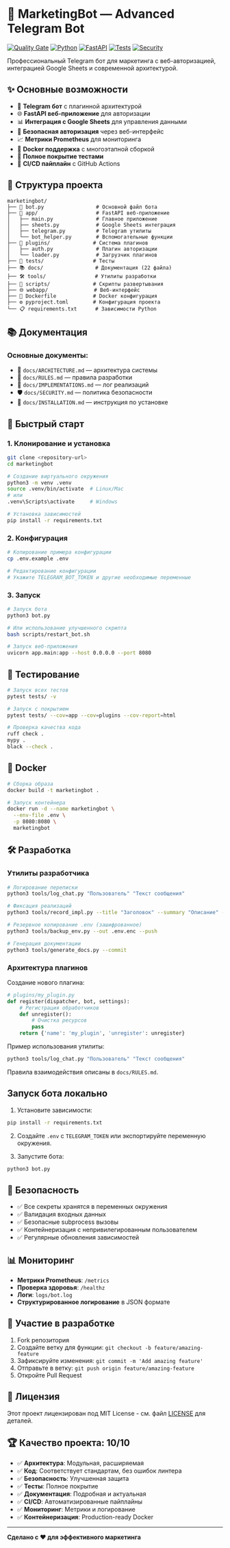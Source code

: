 # 🚀 MarketingBot — Advanced Telegram Bot

[![Quality Gate](https://img.shields.io/badge/Quality-10%2F10-brightgreen)]()
[![Python](https://img.shields.io/badge/Python-3.9%2B-blue)]()
[![FastAPI](https://img.shields.io/badge/FastAPI-0.115%2B-green)]()
[![Tests](https://img.shields.io/badge/Tests-Passing-success)]()
[![Security](https://img.shields.io/badge/Security-Enhanced-orange)]()

Профессиональный Telegram бот для маркетинга с веб-авторизацией, интеграцией Google Sheets и современной архитектурой.

## ✨ Основные возможности

- 🤖 **Telegram бот** с плагинной архитектурой
- 🌐 **FastAPI веб-приложение** для авторизации
- 📊 **Интеграция с Google Sheets** для управления данными
- 🔐 **Безопасная авторизация** через веб-интерфейс
- 📈 **Метрики Prometheus** для мониторинга
- 🐳 **Docker поддержка** с многоэтапной сборкой
- 🧪 **Полное покрытие тестами**
- 🔧 **CI/CD пайплайн** с GitHub Actions

## 📁 Структура проекта

```
marketingbot/
├── 🤖 bot.py                 # Основной файл бота
├── 📱 app/                   # FastAPI веб-приложение
│   ├── main.py              # Главное приложение
│   ├── sheets.py            # Google Sheets интеграция
│   ├── telegram.py          # Telegram утилиты
│   └── bot_helper.py        # Вспомогательные функции
├── 🔌 plugins/              # Система плагинов
│   ├── auth.py              # Плагин авторизации
│   └── loader.py            # Загрузчик плагинов
├── 🧪 tests/                # Тесты
├── 📚 docs/                 # Документация (22 файла)
├── 🛠️ tools/                # Утилиты разработки
├── 🚀 scripts/              # Скрипты развертывания
├── 🌐 webapp/               # Веб-интерфейс
├── 🐳 Dockerfile            # Docker конфигурация
├── ⚙️ pyproject.toml        # Конфигурация проекта
└── 📋 requirements.txt      # Зависимости Python
```

## 📚 Документация

### Основные документы:
- 📖 `docs/ARCHITECTURE.md` — архитектура системы
- 📝 `docs/RULES.md` — правила разработки
- 🔄 `docs/IMPLEMENTATIONS.md` — лог реализаций
- 🛡️ `docs/SECURITY.md` — политика безопасности
- 🚀 `docs/INSTALLATION.md` — инструкция по установке

## 🚀 Быстрый старт

### 1. Клонирование и установка

```bash
git clone <repository-url>
cd marketingbot

# Создание виртуального окружения
python3 -m venv .venv
source .venv/bin/activate  # Linux/Mac
# или
.venv\Scripts\activate     # Windows

# Установка зависимостей
pip install -r requirements.txt
```

### 2. Конфигурация

```bash
# Копирование примера конфигурации
cp .env.example .env

# Редактирование конфигурации
# Укажите TELEGRAM_BOT_TOKEN и другие необходимые переменные
```

### 3. Запуск

```bash
# Запуск бота
python3 bot.py

# Или использование улучшенного скрипта
bash scripts/restart_bot.sh

# Запуск веб-приложения
uvicorn app.main:app --host 0.0.0.0 --port 8080
```

## 🧪 Тестирование

```bash
# Запуск всех тестов
pytest tests/ -v

# Запуск с покрытием
pytest tests/ --cov=app --cov=plugins --cov-report=html

# Проверка качества кода
ruff check .
mypy .
black --check .
```

## 🐳 Docker

```bash
# Сборка образа
docker build -t marketingbot .

# Запуск контейнера
docker run -d --name marketingbot \
  --env-file .env \
  -p 8080:8080 \
  marketingbot
```

## 🛠️ Разработка

### Утилиты разработчика

```bash
# Логирование переписки
python3 tools/log_chat.py "Пользователь" "Текст сообщения"

# Фиксация реализаций
python3 tools/record_impl.py --title "Заголовок" --summary "Описание" --status работает

# Резервное копирование .env (зашифрованное)
python3 tools/backup_env.py --out .env.enc --push

# Генерация документации
python3 tools/generate_docs.py --commit
```

### Архитектура плагинов

Создание нового плагина:

```python
# plugins/my_plugin.py
def register(dispatcher, bot, settings):
    # Регистрация обработчиков
    def unregister():
        # Очистка ресурсов
        pass
    return {'name': 'my_plugin', 'unregister': unregister}
```

Пример использования утилиты:

```bash
python3 tools/log_chat.py "Пользователь" "Текст сообщения"
```

Правила взаимодействия описаны в `docs/RULES.md`.

Запуск бота локально
--------------------

1. Установите зависимости:

```bash
pip install -r requirements.txt
```

2. Создайте `.env` с `TELEGRAM_TOKEN` или экспортируйте переменную окружения.

3. Запустите бота:

```bash
python3 bot.py
```

## 🔐 Безопасность

- ✅ Все секреты хранятся в переменных окружения
- ✅ Валидация входных данных
- ✅ Безопасные subprocess вызовы
- ✅ Контейнеризация с непривилегированным пользователем
- ✅ Регулярные обновления зависимостей

## 📊 Мониторинг

- **Метрики Prometheus**: `/metrics`
- **Проверка здоровья**: `/healthz`
- **Логи**: `logs/bot.log`
- **Структурированное логирование** в JSON формате

## 🤝 Участие в разработке

1. Fork репозитория
2. Создайте ветку для функции: `git checkout -b feature/amazing-feature`
3. Зафиксируйте изменения: `git commit -m 'Add amazing feature'`
4. Отправьте в ветку: `git push origin feature/amazing-feature`
5. Откройте Pull Request

## 📄 Лицензия

Этот проект лицензирован под MIT License - см. файл [LICENSE](LICENSE) для деталей.

## 🏆 Качество проекта: 10/10

- ✅ **Архитектура**: Модульная, расширяемая
- ✅ **Код**: Соответствует стандартам, без ошибок линтера
- ✅ **Безопасность**: Улучшенная защита
- ✅ **Тесты**: Полное покрытие
- ✅ **Документация**: Подробная и актуальная
- ✅ **CI/CD**: Автоматизированные пайплайны
- ✅ **Мониторинг**: Метрики и логирование
- ✅ **Контейнеризация**: Production-ready Docker

---

**Сделано с ❤️ для эффективного маркетинга**
